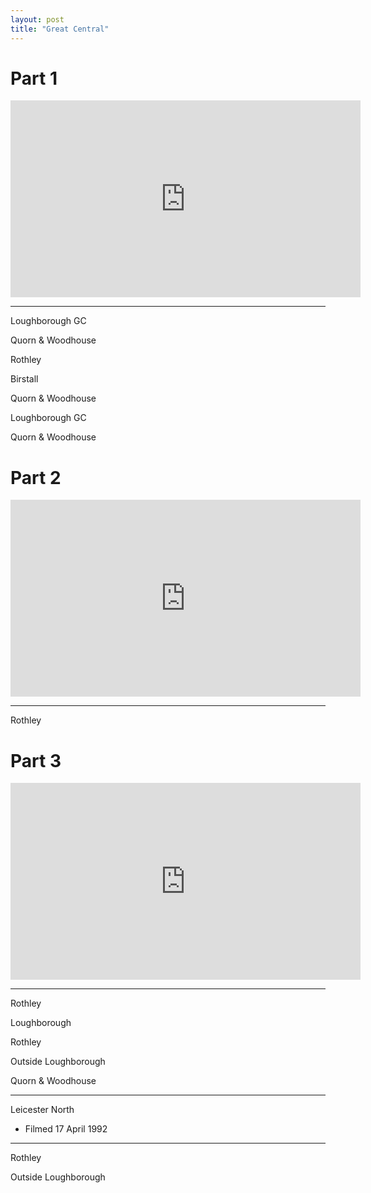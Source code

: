 ```yaml
---
layout: post
title: "Great Central"
---
```


# Part 1

<iframe width="560" height="315" src="https://www.youtube.com/embed/_4qpBTp8BRM" title="Great Central (Part 1)" frameBorder="0" allow="accelerometer; autoplay; clipboard-write; encrypted-media; gyroscope; picture-in-picture; web-share" allowFullScreen></iframe>

---

Loughborough GC

Quorn & Woodhouse

Rothley

Birstall

Quorn & Woodhouse

Loughborough GC

Quorn & Woodhouse

# Part 2

<iframe width="560" height="315" src="https://www.youtube.com/embed/L7ag9kPpULo" title="Great Central (Part 2)" frameBorder="0" allow="accelerometer; autoplay; clipboard-write; encrypted-media; gyroscope; picture-in-picture; web-share" allowFullScreen></iframe>

---

Rothley

# Part 3

<iframe width="560" height="315" src="https://www.youtube.com/embed/IYzCEcUNvxo" title="Great Central (Part 3)" frameBorder="0" allow="accelerometer; autoplay; clipboard-write; encrypted-media; gyroscope; picture-in-picture; web-share" allowFullScreen></iframe>

---

Rothley

Loughborough

Rothley

Outside Loughborough

Quorn & Woodhouse

---

Leicester North

- Filmed 17 April 1992

---

Rothley

Outside Loughborough
